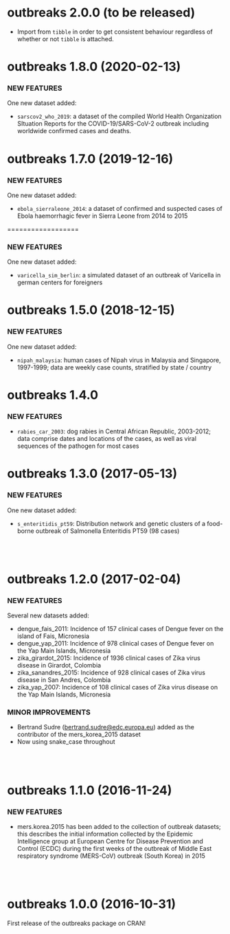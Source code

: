outbreaks 2.0.0 (to be released)
==================

* Import from `tibble` in order to get consistent behaviour regardless of whether or not `tibble` is attached.

outbreaks 1.8.0 (2020-02-13)
==================

### NEW FEATURES

One new dataset added:<br>

* `sarscov2_who_2019`: a dataset of the compiled World Health Organization SItuation Reports for the COVID-19/SARS-CoV-2 outbreak including worldwide confirmed cases and deaths. 

outbreaks 1.7.0 (2019-12-16)
==================

### NEW FEATURES

One new dataset added:<br>

* `ebola_sierraleone_2014`: a dataset of confirmed and suspected cases of Ebola
  haemorrhagic fever in Sierra Leone from 2014 to 2015

==================

### NEW FEATURES

One new dataset added:<br>

* `varicella_sim_berlin`: a simulated dataset of an outbreak of Varicella in
  german centers for foreigners


outbreaks 1.5.0 (2018-12-15)
==================

### NEW FEATURES

One new dataset added:<br>

* `nipah_malaysia`: human cases of Nipah virus in Malaysia and Singapore,
  1997-1999; data are weekly case counts, stratified by state / country


outbreaks 1.4.0
===============

### NEW FEATURES

* `rabies_car_2003`: dog rabies in Central African Republic, 2003-2012; data
comprise dates and locations of the cases, as well as viral sequences of the
pathogen for most cases



outbreaks 1.3.0 (2017-05-13)
==================

### NEW FEATURES

One new dataset added:<br>

* `s_enteritidis_pt59`: Distribution network and genetic clusters of a food-borne
     outbreak of Salmonella Enteritidis PT59 (98 cases)


<br>
<br>

outbreaks 1.2.0 (2017-02-04)
==================

### NEW FEATURES

Several new datasets added:<br>

* dengue_fais_2011: Incidence of 157 clinical cases of Dengue fever on the island
  of Fais, Micronesia<br>
* dengue_yap_2011: Incidence of 978 clinical cases of Dengue fever on the Yap
  Main Islands, Micronesia<br>
* zika_girardot_2015: Incidence of 1936 clinical cases of Zika virus disease in
  Girardot, Colombia<br>
* zika_sanandres_2015: Incidence of 928 clinical cases of Zika virus disease in San
  Andres, Colombia<br>
* zika_yap_2007: Incidence of 108 clinical cases of Zika virus disease on the Yap
  Main Islands, Micronesia


### MINOR IMPROVEMENTS

* Bertrand Sudre (bertrand.sudre@edc.europa.eu) added as the
 contributor of the mers_korea_2015 dataset<br>
* Now using snake_case throughout


<br>
<br>

outbreaks 1.1.0 (2016-11-24)
==================

### NEW FEATURES

* mers.korea.2015 has been added to the collection of outbreak
  datasets; this describes the initial information collected by the
  Epidemic Intelligence group at European Centre for Disease
  Prevention and Control (ECDC) during the first weeks of the outbreak
  of Middle East respiratory syndrome (MERS-CoV) outbreak (South Korea) in 2015


<br>
<br>

outbreaks 1.0.0 (2016-10-31)
==================
First release of the outbreaks package on CRAN!
